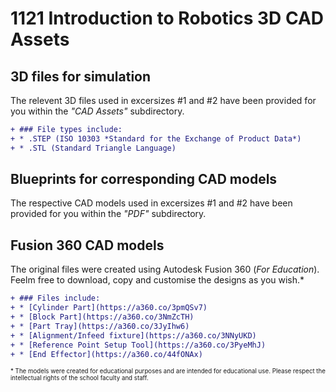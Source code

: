 # 1121 Introduction to Robotics 3D CAD Assets
## 3D files for simulation
The relevent 3D files used in excersizes #1 and #2 have been provided for you within the *"CAD Assets"* subdirectory.

```diff
+ ### File types include:
+ * .STEP (ISO 10303 *Standard for the Exchange of Product Data*)
+ * .STL (Standard Triangle Language)
```

## Blueprints for corresponding CAD models
The respective CAD models used in excersizes #1 and #2 have been provided for you within the *"PDF"* subdirectory.

## Fusion 360 CAD models
The original files were created using Autodesk Fusion 360 (*For Education*). Feelm free to download, copy and customise the designs as you wish.*


```diff
+ ### Files include:
+ * [Cylinder Part](https://a360.co/3pmQSv7)
+ * [Block Part](https://a360.co/3NmZcTH)
+ * [Part Tray](https://a360.co/3JyIhw6)
+ * [Alignment/Infeed fixture](https://a360.co/3NNyUKD)
+ * [Reference Point Setup Tool](https://a360.co/3PyeMhJ)
+ * [End Effector](https://a360.co/44fONAx)
```

<sup><sub>* The models were created for educational purposes and are intended for educational use. Please respect the intellectual rights of the school faculty and staff.</sub></sup>